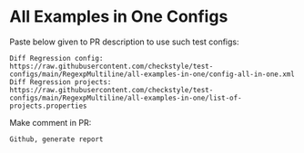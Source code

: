 # All Examples in One Configs
Paste below given to PR description to use such test configs:
```
Diff Regression config: https://raw.githubusercontent.com/checkstyle/test-configs/main/RegexpMultiline/all-examples-in-one/config-all-in-one.xml
Diff Regression projects: https://raw.githubusercontent.com/checkstyle/test-configs/main/RegexpMultiline/all-examples-in-one/list-of-projects.properties
```
Make comment in PR:
```
Github, generate report
```
